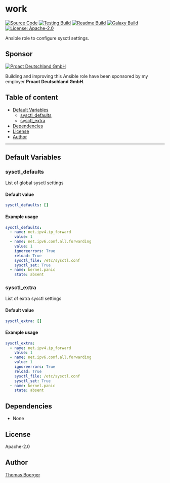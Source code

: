 # work

[![Source Code](https://img.shields.io/badge/github-source%20code-blue?logo=github&logoColor=white)](https://github.com/rolehippie/sysctl) [![Testing Build](https://github.com/rolehippie/sysctl/workflows/testing/badge.svg)](https://github.com/rolehippie/sysctl/actions?query=workflow%3Atesting) [![Readme Build](https://github.com/rolehippie/sysctl/workflows/readme/badge.svg)](https://github.com/rolehippie/sysctl/actions?query=workflow%3Areadme) [![Galaxy Build](https://github.com/rolehippie/sysctl/workflows/galaxy/badge.svg)](https://github.com/rolehippie/sysctl/actions?query=workflow%3Agalaxy) [![License: Apache-2.0](https://img.shields.io/github/license/rolehippie/sysctl)](https://github.com/rolehippie/sysctl/blob/master/LICENSE) 

Ansible role to configure sysctl settings. 

## Sponsor 

[![Proact Deutschland GmbH](https://proact.eu/wp-content/uploads/2020/03/proact-logo.png)](https://proact.eu) 

Building and improving this Ansible role have been sponsored by my employer **Proact Deutschland GmbH**.

## Table of content

* [Default Variables](#default-variables)
  * [sysctl_defaults](#sysctl_defaults)
  * [sysctl_extra](#sysctl_extra)
* [Dependencies](#dependencies)
* [License](#license)
* [Author](#author)

---

## Default Variables

### sysctl_defaults

List of global sysctl settings

#### Default value

```YAML
sysctl_defaults: []
```

#### Example usage

```YAML
sysctl_defaults:
  - name: net.ipv4.ip_forward
    value: 1
  - name: net.ipv6.conf.all.forwarding
    value: 1
    ignoreerrors: True
    reload: True
    sysctl_file: /etc/sysctl.conf
    sysctl_set: True
  - name: kernel.panic
    state: absent
```

### sysctl_extra

List of extra sysctl settings

#### Default value

```YAML
sysctl_extra: []
```

#### Example usage

```YAML
sysctl_extra:
  - name: net.ipv4.ip_forward
    value: 1
  - name: net.ipv6.conf.all.forwarding
    value: 1
    ignoreerrors: True
    reload: True
    sysctl_file: /etc/sysctl.conf
    sysctl_set: True
  - name: kernel.panic
    state: absent
```

## Dependencies

* None

## License

Apache-2.0

## Author

[Thomas Boerger](https://github.com/tboerger)
